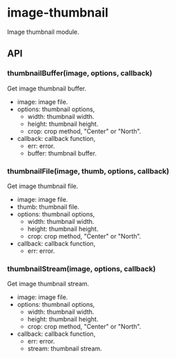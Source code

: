# image-thumbnail

Image thumbnail module.

## API

### thumbnailBuffer(image, options, callback)

Get image thumbnail buffer.
- image: image file.
- options: thumbnail options, 
	- width: thumbnail width.
	- height: thumbnail height.
	- crop: crop method, "Center" or "North".
- callback: callback function, 
	- err: error.
	- buffer: thumbnail buffer.

### thumbnailFile(image, thumb, options, callback)

Get image thumbnail file.
- image: image file.
- thumb: thumbnail file.
- options: thumbnail options, 
	- width: thumbnail width.
	- height: thumbnail height.
	- crop: crop method, "Center" or "North".
- callback: callback function, 
	- err: error.

### thumbnailStream(image, options, callback)

Get image thumbnail stream.
- image: image file.
- options: thumbnail options, 
	- width: thumbnail width.
	- height: thumbnail height.
	- crop: crop method, "Center" or "North".
- callback: callback function, 
	- err: error.
	- stream: thumbnail stream.


